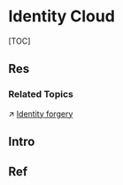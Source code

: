 # Identity Cloud

[TOC]



## Res
### Related Topics
↗ [Identity forgery](../../../../../../../CyberSecurity/🥇%20Best%20Practice/Social%20Engineering%20&%20Physical%20Security/Identity%20forgery.md)



## Intro


## Ref

